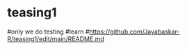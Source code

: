 # teasing1
#only we do testing
#learn
#https://github.com/Jayabaskar-R/teasing1/edit/main/README.md
